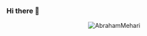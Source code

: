 ### Hi there 👋

<!-- - 🔭 I’m currently working on ...
- 🌱 I’m currently learning ...
- 👯 I’m looking to collaborate on ...
- 🤔 I’m looking for help with ...
- 💬 Ask me about ...
- 📫 How to reach me: ... -->

<p align="center"> <img src="https://github-readme-stats.vercel.app/api?username=abrahammehari&show_icons=true&theme=gotham" alt="AbrahamMehari" />
  
